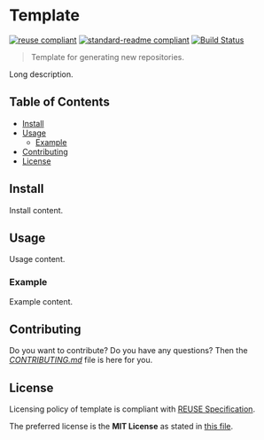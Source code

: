 # Template

[![reuse compliant](https://reuse.software/badge/reuse-compliant.svg)](https://reuse.software)
[![standard-readme compliant](https://img.shields.io/badge/readme_style-standard-brightgreen.svg)](https://github.com/RichardLitt/standard-readme)
[![Build Status](https://travis-ci.com/dominiksalvet/template.svg?branch=master)](https://travis-ci.com/dominiksalvet/template)

> Template for generating new repositories.

Long description.

## Table of Contents

* [Install](#install)
* [Usage](#usage)
  * [Example](#example)
* [Contributing](#contributing)
* [License](#license)

## Install

Install content.

## Usage

Usage content.

### Example

Example content.

## Contributing

Do you want to contribute? Do you have any questions? Then the [*CONTRIBUTING.md*](CONTRIBUTING.md) file is here for you.

## License

Licensing policy of template is compliant with [REUSE Specification](https://reuse.software/spec/).

The preferred license is the **MIT License** as stated in [this file](LICENSES/MIT.txt).
